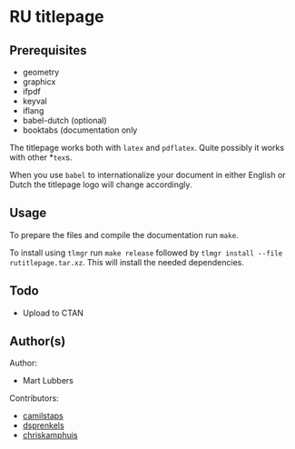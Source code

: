 # RU titlepage
## Prerequisites
- geometry
- graphicx
- ifpdf
- keyval
- iflang
- babel-dutch (optional)
- booktabs (documentation only

The titlepage works both with `latex` and `pdflatex`. Quite possibly it works
with other \*`tex`s.

When you use `babel` to internationalize your document in either English or
Dutch the titlepage logo will change accordingly.

## Usage
To prepare the files and compile the documentation run `make`.

To install using `tlmgr` run `make release` followed by `tlmgr install --file
rutitlepage.tar.xz`. This will install the needed dependencies.

## Todo
- Upload to CTAN

## Author(s)
Author:

- Mart Lubbers

Contributors:

- [camilstaps](https://github.com/camilstaps)
- [dsprenkels](https://github.com/dsprenkels)
- [chriskamphuis](https://github.com/chriskamphuis)
